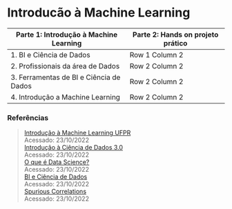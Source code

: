 # Introducão à Machine Learning
Parte 1: Introdução à Machine Learning  | Parte 2: Hands on projeto prático |
| --------------- | --------------- |
| 1. BI e Ciência de Dados | Row 1 Column 2 |
| 2. Profissionais da área de Dados | Row 2 Column 2 |
| 3. Ferramentas de BI e Ciência de Dados| Row 2 Column 2 |
| 4. Introdução a Machine Learning | Row 2 Column 2 |



### Referências
> [Introdução à Machine Learning UFPR](https://www.inf.ufpr.br/menotti/ci171-182/slides/ci171-intro.pdf)  
> Acessado: 23/10/2022  
[Introdução à Ciência de Dados 3.0](https://www.datascienceacademy.com.br/cursosgratuitos)  
> Acessado: 23/10/2022  
[O que é Data Science?](https://www.youtube.com/watch?v=5b9Z8toVaAU)  
> Acessado: 23/10/2022  
> [BI e Ciência de Dados](https://www.datascienceacademy.com.br/course/design-e-implementacao-de-data-warehouses)  
> Acessado: 23/10/2022  
> [Spurious Correlations](https://tylervigen.com/spurious-correlations)  
> Acessado: 23/10/2022
